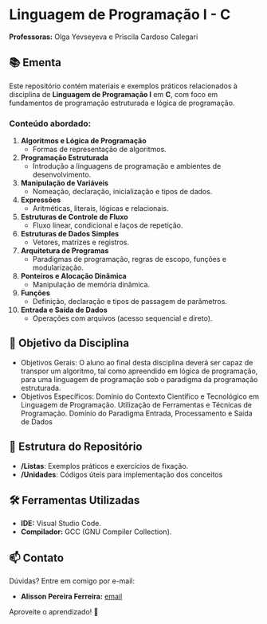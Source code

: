 # Linguagem de Programação I - C  
**Professoras:** Olga Yevseyeva e Priscila Cardoso Calegari  

## 📚 Ementa  
Este repositório contém materiais e exemplos práticos relacionados à disciplina de **Linguagem de Programação I** em **C**, com foco em fundamentos de programação estruturada e lógica de programação.  

### Conteúdo abordado:  
1. **Algoritmos e Lógica de Programação**  
   - Formas de representação de algoritmos.  
2. **Programação Estruturada**  
   - Introdução a linguagens de programação e ambientes de desenvolvimento.  
3. **Manipulação de Variáveis**  
   - Nomeação, declaração, inicialização e tipos de dados.  
4. **Expressões**  
   - Aritméticas, literais, lógicas e relacionais.  
5. **Estruturas de Controle de Fluxo**  
   - Fluxo linear, condicional e laços de repetição.  
6. **Estruturas de Dados Simples**  
   - Vetores, matrizes e registros.  
7. **Arquitetura de Programas**  
   - Paradigmas de programação, regras de escopo, funções e modularização.  
8. **Ponteiros e Alocação Dinâmica**  
   - Manipulação de memória dinâmica.  
9. **Funções**  
   - Definição, declaração e tipos de passagem de parâmetros.  
10. **Entrada e Saída de Dados**  
    - Operações com arquivos (acesso sequencial e direto).  

## 🎯 Objetivo da Disciplina  
- Objetivos Gerais: O aluno ao final desta disciplina deverá ser capaz de transpor um algoritmo, tal como apreendido em lógica de programação, para uma linguagem de programação sob o paradigma da programação estruturada.
- Objetivos Específicos: Domínio do Contexto Científico e Tecnológico em Linguagem de Programação. Utilização de Ferramentas e Técnicas de Programação. Domínio do Paradigma Entrada, Processamento e Saída de Dados

## 📂 Estrutura do Repositório  
- **/Listas**: Exemplos práticos e exercícios de fixação.  
- **/Unidades**: Códigos úteis para implementação dos conceitos

## 🛠️ Ferramentas Utilizadas  
- **IDE:** Visual Studio Code.  
- **Compilador:** GCC (GNU Compiler Collection).  

## 📫 Contato  
Dúvidas? Entre em comigo por e-mail:  
- **Alisson Pereira Ferreira:** [email](mailto:alissonpef@gmail.com)

Aproveite o aprendizado! 🚀
